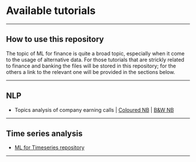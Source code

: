 # Available tutorials
***

## How to use this repository
The topic of ML for finance is quite a broad topic, especially when it come to the usage of alternative data. For those tutorials that are strickly related to finance and banking the files will be stored in this repository; for the others a link to the relevant one will be provided in the sections below.
***

## NLP
- Topics analysis of company earning calls | [Coloured NB](https://github.com/kyaiooiayk/NLP-Natural-Language-Processing-Notes/blob/main/tutorials/Topics%20analysis%20of%20company%20earning%20calls.ipynb) | [B&W NB](https://github.com/kyaiooiayk/NLP-Natural-Language-Processing-Notes/blob/main/tutorials/GitHub_MD_rendering/Topics%20analysis%20of%20company%20earning%20calls.ipynb)
***

## Time series analysis
- [ML for Timeseries repository](https://github.com/kyaiooiayk/TimeSeries-Notes)
***
